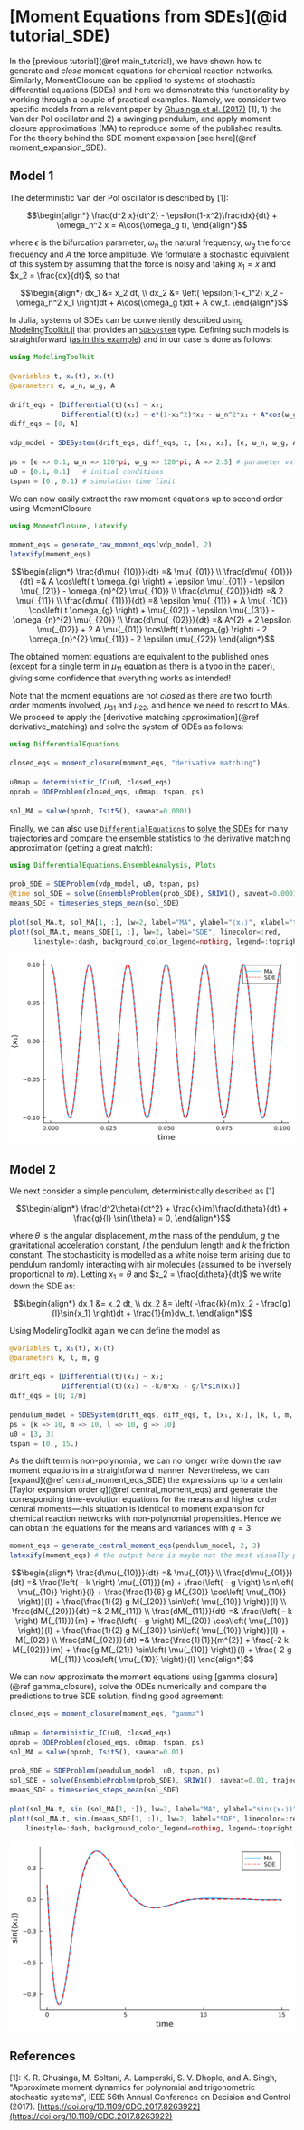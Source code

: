 # [Moment Equations from SDEs](@id tutorial_SDE)

In the [previous tutorial](@ref main_tutorial), we have shown how to generate and *close* moment equations for chemical reaction networks. Similarly, MomentClosure can be applied to systems of stochastic differential equations (SDEs) and here we demonstrate this functionality by working through a couple of practical examples. Namely, we consider two specific models from a relevant paper by [Ghusinga et al. (2017)](https://doi.org/10.1109/CDC.2017.8263922) [1], 1) the Van der Pol oscillator and 2) a swinging pendulum, and apply moment closure approximations (MA) to reproduce some of the published results. For the theory behind the SDE moment expansion [see here](@ref moment_expansion_SDE).

## Model 1

The deterministic Van der Pol oscillator is described by [1]:
```math
\begin{align*}
    \frac{d^2 x}{dt^2} - \epsilon(1-x^2)\frac{dx}{dt} + \omega_n^2 x = A\cos(\omega_g t),
\end{align*}
```
where $\epsilon$ is the bifurcation parameter, $\omega_n$ the natural frequency, $\omega_g$ the force frequency and $A$ the force amplitude. We formulate a stochastic equivalent of this system by assuming that the force is noisy and taking $x_1 = x$ and $x_2 = \frac{dx}{dt}$, so that
```math
\begin{align*}
    dx_1 &= x_2 dt, \\
    dx_2 &= \left( \epsilon(1-x_1^2) x_2 - \omega_n^2 x_1 \right)dt + A\cos(\omega_g t)dt + A dw_t.
\end{align*}
```
In Julia, systems of SDEs can be conveniently described using [ModelingToolkit.jl](https://github.com/SciML/ModelingToolkit.jl) that provides an [`SDESystem`](https://mtk.sciml.ai/stable/systems/SDESystem/#ModelingToolkit.SDESystem) type. Defining such models is straightforward ([as in this example](https://mtk.sciml.ai/stable/tutorials/stochastic_diffeq/)) and in our case is done as follows:
```julia
using ModelingToolkit

@variables t, x₁(t), x₂(t)
@parameters ϵ, ω_n, ω_g, A

drift_eqs = [Differential(t)(x₁) ~ x₂;
             Differential(t)(x₂) ~ ϵ*(1-x₁^2)*x₂ - ω_n^2*x₁ + A*cos(ω_g*t)]
diff_eqs = [0; A]

vdp_model = SDESystem(drift_eqs, diff_eqs, t, [x₁, x₂], [ϵ, ω_n, ω_g, A], name = :VdP)

ps = [ϵ => 0.1, ω_n => 120*pi, ω_g => 120*pi, A => 2.5] # parameter values
u0 = [0.1, 0.1]   # initial conditions
tspan = (0., 0.1) # simulation time limit
```
We can now easily extract the raw moment equations up to second order using MomentClosure
```julia
using MomentClosure, Latexify

moment_eqs = generate_raw_moment_eqs(vdp_model, 2) 
latexify(moment_eqs)
```
```math
\begin{align*}
\frac{d\mu{_{10}}}{dt} =& \mu{_{01}} \\
\frac{d\mu{_{01}}}{dt} =& A \cos\left( t \omega_{g} \right) + \epsilon \mu{_{01}} - \epsilon \mu{_{21}} - \omega_{n}^{2} \mu{_{10}} \\
\frac{d\mu{_{20}}}{dt} =& 2 \mu{_{11}} \\
\frac{d\mu{_{11}}}{dt} =& \epsilon \mu{_{11}} + A \mu{_{10}} \cos\left( t \omega_{g} \right) + \mu{_{02}} - \epsilon \mu{_{31}} - \omega_{n}^{2} \mu{_{20}} \\
\frac{d\mu{_{02}}}{dt} =& A^{2} + 2 \epsilon \mu{_{02}} + 2 A \mu{_{01}} \cos\left( t \omega_{g} \right) - 2 \omega_{n}^{2} \mu{_{11}} - 2 \epsilon \mu{_{22}}
\end{align*}
``` 
The obtained moment equations are equivalent to the published ones (except for a single term in $\mu_{11}$ equation as there is a typo in the paper), giving some confidence that everything works as intended!

Note that the moment equations are not *closed* as there are two fourth order moments involved, $\mu_{31}$ and $\mu_{22}$, and hence we need to resort to MAs. We proceed to apply the [derivative matching approximation](@ref derivative_matching) and solve the system of ODEs as follows:
```julia
using DifferentialEquations

closed_eqs = moment_closure(moment_eqs, "derivative matching")

u0map = deterministic_IC(u0, closed_eqs)
oprob = ODEProblem(closed_eqs, u0map, tspan, ps)

sol_MA = solve(oprob, Tsit5(), saveat=0.0001)
```
Finally, we can also use [`DifferentialEquations`](https://github.com/SciML/DifferentialEquations.jl) to [solve the SDEs](https://diffeq.sciml.ai/stable/tutorials/sde_example/) for many trajectories and compare the ensemble statistics to the derivative matching approximation (getting a great match):
```julia
using DifferentialEquations.EnsembleAnalysis, Plots

prob_SDE = SDEProblem(vdp_model, u0, tspan, ps)
@time sol_SDE = solve(EnsembleProblem(prob_SDE), SRIW1(), saveat=0.0001, trajectories=100)
means_SDE = timeseries_steps_mean(sol_SDE)

plot(sol_MA.t, sol_MA[1, :], lw=2, label="MA", ylabel="⟨x₁⟩", xlabel="time")
plot!(sol_MA.t, means_SDE[1, :], lw=2, label="SDE", linecolor=:red,
      linestyle=:dash, background_color_legend=nothing, legend=:topright, grid=false)
```
![Model 1 SDE](../assets/basic_SDE_model1.svg)

## Model 2

We next consider a simple pendulum, deterministically described as [1]
```math
\begin{align*}
  \frac{d^2\theta}{dt^2} + \frac{k}{m}\frac{d\theta}{dt} + \frac{g}{l} \sin{\theta} = 0,
\end{align*}
```
where $\theta$ is the angular displacement, $m$ the mass of the pendulum, $g$ the gravitational acceleration constant, $l$ the pendulum length and $k$ the friction constant. The stochasticity is modelled as a white noise term arising due to pendulum randomly interacting with air molecules (assumed to be inversely proportional to $m$). Letting $x_1 = \theta$ and $x_2 = \frac{d\theta}{dt}$ we write down the SDE as:
```math
\begin{align*}
    dx_1 &= x_2 dt, \\
    dx_2 &= \left( -\frac{k}{m}x_2 - \frac{g}{l}\sin{x_1} \right)dt + \frac{1}{m}dw_t.
\end{align*}
```
Using ModelingToolkit again we can define the model as
```julia
@variables t, x₁(t), x₂(t)
@parameters k, l, m, g

drift_eqs = [Differential(t)(x₁) ~ x₂;
             Differential(t)(x₂) ~ -k/m*x₂ - g/l*sin(x₁)]
diff_eqs = [0; 1/m]

pendulum_model = SDESystem(drift_eqs, diff_eqs, t, [x₁, x₂], [k, l, m, g], name = :pendulum)
ps = [k => 10, m => 10, l => 10, g => 10]
u0 = [3, 3]
tspan = (0., 15.)
```
As the drift term is non-polynomial, we can no longer write down the raw moment equations in a straightforward manner. Nevertheless, we can [expand](@ref central_moment_eqs_SDE) the expressions up to a certain [Taylor expansion order $q$](@ref central_moment_eqs) and generate the corresponding time-evolution equations for the means and higher order central moments—this situation is identical to moment expansion for chemical reaction networks with non-polynomial propensities. Hence we can obtain the equations for the means and variances with $q=3$:
```julia
moment_eqs = generate_central_moment_eqs(pendulum_model, 2, 3) 
latexify(moment_eqs) # the output here is maybe not the most visually pleasing
```
```math
\begin{align*}
\frac{d\mu{_{10}}}{dt} =& \mu{_{01}} \\
\frac{d\mu{_{01}}}{dt} =& \frac{\left(  - k \right) \mu{_{01}}}{m} + \frac{\left(  - g \right) \sin\left( \mu{_{10}} \right)}{l} + \frac{\frac{1}{6} g M{_{30}} \cos\left( \mu{_{10}} \right)}{l} + \frac{\frac{1}{2} g M{_{20}} \sin\left( \mu{_{10}} \right)}{l} \\
\frac{dM{_{20}}}{dt} =& 2 M{_{11}} \\
\frac{dM{_{11}}}{dt} =& \frac{\left(  - k \right) M{_{11}}}{m} + \frac{\left(  - g \right) M{_{20}} \cos\left( \mu{_{10}} \right)}{l} + \frac{\frac{1}{2} g M{_{30}} \sin\left( \mu{_{10}} \right)}{l} + M{_{02}} \\
\frac{dM{_{02}}}{dt} =& \frac{\frac{1}{1}}{m^{2}} + \frac{-2 k M{_{02}}}{m} + \frac{g M{_{21}} \sin\left( \mu{_{10}} \right)}{l} + \frac{-2 g M{_{11}} \cos\left( \mu{_{10}} \right)}{l}
\end{align*}
```
We can now approximate the moment equations using [gamma closure](@ref gamma_closure), solve the ODEs numerically and compare the predictions to true SDE solution, finding good agreement:
```julia
closed_eqs = moment_closure(moment_eqs, "gamma")

u0map = deterministic_IC(u0, closed_eqs)
oprob = ODEProblem(closed_eqs, u0map, tspan, ps)
sol_MA = solve(oprob, Tsit5(), saveat=0.01)

prob_SDE = SDEProblem(pendulum_model, u0, tspan, ps)
sol_SDE = solve(EnsembleProblem(prob_SDE), SRIW1(), saveat=0.01, trajectories=100)
means_SDE = timeseries_steps_mean(sol_SDE)

plot(sol_MA.t, sin.(sol_MA[1, :]), lw=2, label="MA", ylabel="sin(⟨x₁⟩)", xlabel="time")
plot!(sol_MA.t, sin.(means_SDE[1, :]), lw=2, label="SDE", linecolor=:red,
    linestyle=:dash, background_color_legend=nothing, legend=:topright, grid=false)
```
![Model 2 SDE](../assets/basic_SDE_model2.svg)

## References

[1]: K. R. Ghusinga, M. Soltani, A. Lamperski, S. V. Dhople, and A. Singh, "Approximate moment dynamics for polynomial and trigonometric stochastic systems", IEEE 56th Annual Conference on Decision and Control (2017). [https://doi.org/10.1109/CDC.2017.8263922](https://doi.org/10.1109/CDC.2017.8263922)